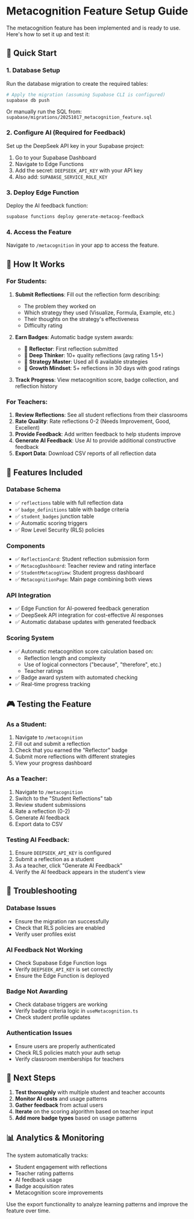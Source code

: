 # Metacognition Feature Setup Guide

The metacognition feature has been implemented and is ready to use. Here's how to set it up and test it:

## 🚀 Quick Start

### 1. Database Setup
Run the database migration to create the required tables:
```bash
# Apply the migration (assuming Supabase CLI is configured)
supabase db push
```

Or manually run the SQL from:
`supabase/migrations/20251017_metacognition_feature.sql`

### 2. Configure AI (Required for Feedback)
Set up the DeepSeek API key in your Supabase project:
1. Go to your Supabase Dashboard
2. Navigate to Edge Functions
3. Add the secret: `DEEPSEEK_API_KEY` with your API key
4. Also add: `SUPABASE_SERVICE_ROLE_KEY`

### 3. Deploy Edge Function
Deploy the AI feedback function:
```bash
supabase functions deploy generate-metacog-feedback
```

### 4. Access the Feature
Navigate to `/metacognition` in your app to access the feature.

## 🎯 How It Works

### For Students:
1. **Submit Reflections**: Fill out the reflection form describing:
   - The problem they worked on
   - Which strategy they used (Visualize, Formula, Example, etc.)
   - Their thoughts on the strategy's effectiveness
   - Difficulty rating

2. **Earn Badges**: Automatic badge system awards:
   - 🤔 **Reflector**: First reflection submitted
   - 🧠 **Deep Thinker**: 10+ quality reflections (avg rating 1.5+)
   - 🎯 **Strategy Master**: Used all 6 available strategies
   - 🌱 **Growth Mindset**: 5+ reflections in 30 days with good ratings

3. **Track Progress**: View metacognition score, badge collection, and reflection history

### For Teachers:
1. **Review Reflections**: See all student reflections from their classrooms
2. **Rate Quality**: Rate reflections 0-2 (Needs Improvement, Good, Excellent)
3. **Provide Feedback**: Add written feedback to help students improve
4. **Generate AI Feedback**: Use AI to provide additional constructive feedback
5. **Export Data**: Download CSV reports of all reflection data

## 🔧 Features Included

### Database Schema
- ✅ `reflections` table with full reflection data
- ✅ `badge_definitions` table with badge criteria
- ✅ `student_badges` junction table
- ✅ Automatic scoring triggers
- ✅ Row Level Security (RLS) policies

### Components
- ✅ `ReflectionCard`: Student reflection submission form
- ✅ `MetacogDashboard`: Teacher review and rating interface
- ✅ `StudentMetacogView`: Student progress dashboard
- ✅ `MetacognitionPage`: Main page combining both views

### API Integration
- ✅ Edge Function for AI-powered feedback generation
- ✅ DeepSeek API integration for cost-effective AI responses
- ✅ Automatic database updates with generated feedback

### Scoring System
- ✅ Automatic metacognition score calculation based on:
  - Reflection length and complexity
  - Use of logical connectors ("because", "therefore", etc.)
  - Teacher ratings
- ✅ Badge award system with automated checking
- ✅ Real-time progress tracking

## 🎮 Testing the Feature

### As a Student:
1. Navigate to `/metacognition`
2. Fill out and submit a reflection
3. Check that you earned the "Reflector" badge
4. Submit more reflections with different strategies
5. View your progress dashboard

### As a Teacher:
1. Navigate to `/metacognition`
2. Switch to the "Student Reflections" tab
3. Review student submissions
4. Rate a reflection (0-2)
5. Generate AI feedback
6. Export data to CSV

### Testing AI Feedback:
1. Ensure `DEEPSEEK_API_KEY` is configured
2. Submit a reflection as a student
3. As a teacher, click "Generate AI Feedback"
4. Verify the AI feedback appears in the student's view

## 🐛 Troubleshooting

### Database Issues
- Ensure the migration ran successfully
- Check that RLS policies are enabled
- Verify user profiles exist

### AI Feedback Not Working
- Check Supabase Edge Function logs
- Verify `DEEPSEEK_API_KEY` is set correctly
- Ensure the Edge Function is deployed

### Badge Not Awarding
- Check database triggers are working
- Verify badge criteria logic in `useMetacognition.ts`
- Check student profile updates

### Authentication Issues
- Ensure users are properly authenticated
- Check RLS policies match your auth setup
- Verify classroom memberships for teachers

## 🔄 Next Steps

1. **Test thoroughly** with multiple student and teacher accounts
2. **Monitor AI costs** and usage patterns
3. **Gather feedback** from actual users
4. **Iterate** on the scoring algorithm based on teacher input
5. **Add more badge types** based on usage patterns

## 📊 Analytics & Monitoring

The system automatically tracks:
- Student engagement with reflections
- Teacher rating patterns
- AI feedback usage
- Badge acquisition rates
- Metacognition score improvements

Use the export functionality to analyze learning patterns and improve the feature over time.